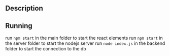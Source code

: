 ## Description


## Running
run `npm start` in the main folder to start the react elements
run `npm start` in the server folder to start the nodejs server
run `node index.js` in the backend folder to start the connection to the db


